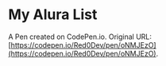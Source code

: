 # My Alura List

A Pen created on CodePen.io. Original URL: [https://codepen.io/Red0Dev/pen/oNMJEzO](https://codepen.io/Red0Dev/pen/oNMJEzO).

